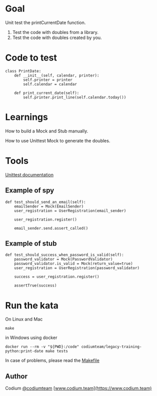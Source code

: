 # Goal
Unit test the printCurrentDate function.

1. Test the code with doubles from a library.
2. Test the code with doubles created by you.

# Code to test
    class PrintDate:
        def __init__(self, calendar, printer):
            self.printer = printer
            self.calendar = calendar

        def print_current_date(self):
            self.printer.print_line(self.calendar.today())

# Learnings
How to build a Mock and Stub manually.

How to use Unittest Mock to generate the doubles.

# Tools
[Unittest documentation](https://cpython-test-docs.readthedocs.io/en/latest/library/unittest.mock.html)
## Example of spy

    def test_should_send_an_email(self):
        emailSender = Mock(EmailSender)
        user_registration = UserRegistration(email_sender)

        user_registration.register()

        email_sender.send.assert_called()


## Example of stub

    def test_should_success_when_password_is_valid(self):
        password_validator = Mock(PasswordValidator)
        password_validator.is_valid = Mock(return_value=true)
        user_registration = UserRegistration(password_validator)

        success = user_registration.register()

        assertTrue(success)

# Run the kata
On Linux and Mac

    make

in Windows using docker

    docker run --rm -v "${PWD}:/code" codiumteam/legacy-training-python:print-date make tests

In case of problems, please read the [Makefile](./Makefile)

## Author
Codium [@codiumteam](https://www.twitter.com/codiumteam) [www.codium.team](https://www.codium.team)
